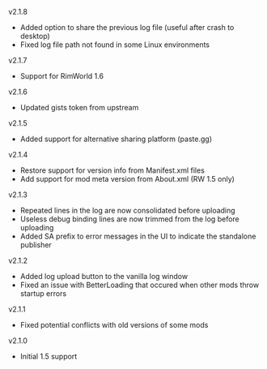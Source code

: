 
v2.1.8

- Added option to share the previous log file (useful after crash to desktop)
- Fixed log file path not found in some Linux environments

v2.1.7

- Support for RimWorld 1.6

v2.1.6

- Updated gists token from upstream

v2.1.5

- Added support for alternative sharing platform (paste.gg)

v2.1.4

- Restore support for version info from Manifest.xml files
- Add support for mod meta version from About.xml (RW 1.5 only)

v2.1.3

- Repeated lines in the log are now consolidated before uploading
- Useless debug binding lines are now trimmed from the log before uploading
- Added SA prefix to error messages in the UI to indicate the standalone publisher

v2.1.2

- Added log upload button to the vanilla log window
- Fixed an issue with BetterLoading that occured when other mods throw startup errors

v2.1.1

- Fixed potential conflicts with old versions of some mods

v2.1.0

- Initial 1.5 support
